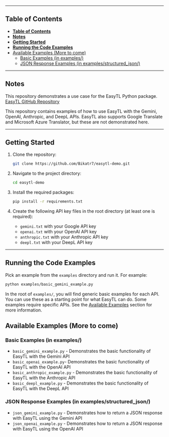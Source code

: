 ---------------------------------------------------------------------------------------------------------------------------------------------------
## **Table of Contents** <a name="table-of-contents"></a>

- [**Table of Contents** ](#table-of-contents-)
- [**Notes**](#notes)
- [**Getting Started**](#getting-started)
- [**Running the Code Examples**](#running-the-code-examples)
- [Available Examples (More to come) ](#available-examples-more-to-come-)
  - [Basic Examples (in examples/)  ](#basic-examples-in-examples--)
  - [JSON Response Examples (in examples/structured\_json/) ](#json-response-examples-in-examplesstructured_json-)

---------------------------------------------------------------------------------------------------------------------------------------------------

## **Notes**<a name="notes"></a>

This repository demonstrates a use case for the EasyTL Python package. [EasyTL GitHub Repository](https://github.com/bikatr7/easytl)

This repository contains examples of how to use EasyTL with the Gemini, OpenAI, Anthropic, and DeepL APIs. EasyTL also supports Google Translate and Microsoft Azure Translator, but these are not demonstrated here.

---------------------------------------------------------------------------------------------------------------------------------------------------

## **Getting Started**<a name="getting-started"></a>

1. Clone the repository:
    ```bash
    git clone https://github.com/Bikatr7/easytl-demo.git
    ```

2. Navigate to the project directory:
    ```bash
    cd easytl-demo
    ```
3. Install the required packages:
    ```bash
    pip install -r requirements.txt
    ```
4. Create the following API key files in the root directory (at least one is required):
    - `gemini.txt` with your Google API key
    - `openai.txt` with your OpenAI API key
    - `anthropic.txt` with your Anthropic API key
    - `deepl.txt` with your DeepL API key

---------------------------------------------------------------------------------------------------------------------------------------------------

## **Running the Code Examples**<a name="running-the-code-examples"></a>

Pick an example from the `examples` directory and run it. For example:
```bash
python examples/basic_gemini_example.py
```

In the root of `examples/`, you will find generic basic examples for each API. You can use these as a starting point for what EasyTL can do. Some examples require specific APIs. See the [Available Examples](#available-examples) section for more information.

## Available Examples (More to come) <a name="available-examples"></a>

### Basic Examples (in examples/)  <a name="basic-examples"></a>

- `basic_gemini_example.py` - Demonstrates the basic functionality of EasyTL with the Gemini API
- `basic_openai_example.py`- Demonstrates the basic functionality of EasyTL with the OpenAI API
- `basic_anthropic_example.py` - Demonstrates the basic functionality of EasyTL with the Anthropic API
- `basic_deepl_example.py` - Demonstrates the basic functionality of EasyTL with the DeepL API

### JSON Response Examples (in examples/structured_json/) <a name="json-response-examples"></a>

- `json_gemini_example.py` - Demonstrates how to return a JSON response with EasyTL using the Gemini API
- `json_openai_example.py` - Demonstrates how to return a JSON response with EasyTL using the OpenAI API
